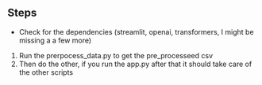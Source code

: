 ## Steps
- Check for the dependencies (streamlit, openai, transformers, I might be missing a a few more)

1. Run the prerpocess_data.py to get the pre_processeed csv
2. Then do the other, if you run the app.py after that it should take care of the other scripts
